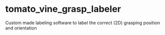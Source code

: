 # tomato_vine_grasp_labeler
Custom made labeling software to label the correct (2D) grasping position and orientation 

